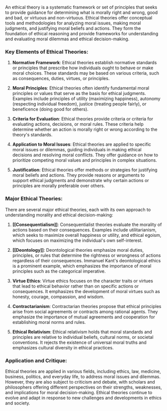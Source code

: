 An ethical theory is a systematic framework or set of principles that seeks to provide guidance for determining what is morally right and wrong, good and bad, or virtuous and non-virtuous. Ethical theories offer conceptual tools and methodologies for analyzing moral issues, making moral judgments, and justifying moral beliefs and actions. They form the foundation of ethical reasoning and provide frameworks for understanding and evaluating moral dilemmas and ethical decision-making.

### Key Elements of Ethical Theories:

1. **Normative Framework**: Ethical theories establish normative standards or principles that prescribe how individuals ought to behave or make moral choices. These standards may be based on various criteria, such as consequences, duties, virtues, or principles.
    
2. **Moral Principles**: Ethical theories often identify fundamental moral principles or values that serve as the basis for ethical judgments. Examples include principles of utility (maximizing happiness), autonomy (respecting individual freedom), justice (treating people fairly), or beneficence (doing good for others).
    
3. **Criteria for Evaluation**: Ethical theories provide criteria or criteria for evaluating actions, decisions, or moral rules. These criteria help determine whether an action is morally right or wrong according to the theory's standards.
    
4. **Application to Moral Issues**: Ethical theories are applied to specific moral issues or dilemmas, guiding individuals in making ethical decisions and resolving moral conflicts. They offer guidance on how to prioritize competing moral values and principles in complex situations.
    
5. **Justification**: Ethical theories offer methods or strategies for justifying moral beliefs and actions. They provide reasons or arguments to support ethical judgments and demonstrate why certain actions or principles are morally preferable over others.
    

### Major Ethical Theories:

There are several major ethical theories, each with its own approach to understanding morality and ethical decision-making:

1. **[[Consequentialism]]**: Consequentialist theories evaluate the morality of actions based on their consequences. Examples include utilitarianism, which seeks to maximize overall happiness or utility, and ethical egoism, which focuses on maximizing the individual's own self-interest.
    
2. **[[Deontology]]**: Deontological theories emphasize moral duties, principles, or rules that determine the rightness or wrongness of actions regardless of their consequences. Immanuel Kant's deontological ethics is a prominent example, which emphasizes the importance of moral principles such as the categorical imperative.
    
3. **Virtue Ethics**: Virtue ethics focuses on the character traits or virtues that lead to ethical behavior rather than on specific actions or consequences. It emphasizes the development of moral virtues such as honesty, courage, compassion, and wisdom.
    
4. **Contractarianism**: Contractarian theories propose that ethical principles arise from social agreements or contracts among rational agents. They emphasize the importance of mutual agreements and cooperation for establishing moral norms and rules.
    
5. **Ethical Relativism**: Ethical relativism holds that moral standards and principles are relative to individual beliefs, cultural norms, or societal conventions. It rejects the existence of universal moral truths and emphasizes cultural diversity in ethical practices.
    

### Application and Critique:

Ethical theories are applied in various fields, including ethics, law, medicine, business, politics, and everyday life, to address moral issues and dilemmas. However, they are also subject to criticism and debate, with scholars and philosophers offering different perspectives on their strengths, weaknesses, and implications for moral decision-making. Ethical theories continue to evolve and adapt in response to new challenges and developments in ethics and society.